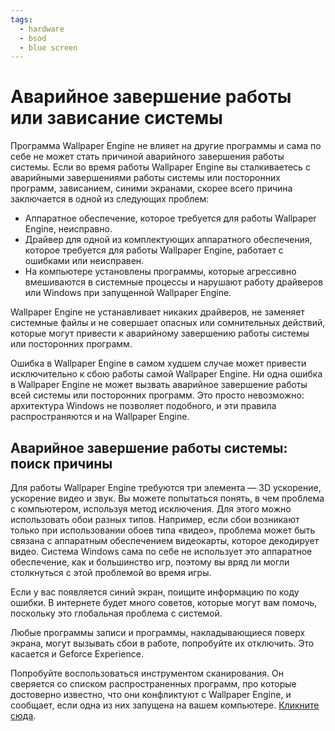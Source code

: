 ```yaml
---
tags:
  - hardware
  - bsod
  - blue screen
---
```


# Аварийное завершение работы или зависание системы
Программа Wallpaper Engine не влияет на другие программы и сама по себе не может стать причиной аварийного завершения работы системы. Если во время работы Wallpaper Engine вы сталкиваетесь с аварийными завершениями работы системы или посторонних программ, зависанием, синими экранами, скорее всего причина заключается в одной из следующих проблем:

* Аппаратное обеспечение, которое требуется для работы Wallpaper Engine, неисправно.
* Драйвер для одной из комплектующих аппаратного обеспечения, которое требуется для работы Wallpaper Engine, работает с ошибками или неисправен.
* На компьютере установлены программы, которые агрессивно вмешиваются в системные процессы и нарушают работу драйверов или Windows при запущенной Wallpaper Engine.

Wallpaper Engine не устанавливает никаких драйверов, не заменяет системные файлы и не совершает опасных или сомнительных действий, которые могут привести к аварийному завершению работы системы или посторонних программ.

Ошибка в Wallpaper Engine в самом худшем случае может привести исключительно к сбою работы самой Wallpaper Engine. Ни одна ошибка в Wallpaper Engine не может вызвать аварийное завершение работы всей системы или посторонних программ. Это просто невозможно: архитектура Windows не позволяет подобного, и эти правила распространяются и на Wallpaper Engine.

## Аварийное завершение работы системы: поиск причины
Для работы Wallpaper Engine требуются три элемента — 3D ускорение, ускорение видео и звук. Вы можете попытаться понять, в чем проблема с компьютером, используя метод исключения. Для этого можно использовать обои разных типов. Например, если сбои возникают только при использовании обоев типа «видео», проблема может быть связана с аппаратным обеспечением видеокарты, которое декодирует видео. Система Windows сама по себе не использует это аппаратное обеспечение, как и большинство игр, поэтому вы вряд ли могли столкнуться с этой проблемой во время игры.

Если у вас появляется синий экран, поищите информацию по коду ошибки. В интернете будет много советов, которые могут вам помочь, поскольку это глобальная проблема с системой.

Любые программы записи и программы, накладывающиеся поверх экрана, могут вызывать сбои в работе, попробуйте их отключить. Это касается и Geforce Experience.

Попробуйте воспользоваться инструментом сканирования. Он сверяется со списком распространенных программ, про которые достоверно известно, что они конфликтуют с Wallpaper Engine, и сообщает, если одна из них запущена на вашем компьютере. [Кликните сюда](/debug/scantool.html).
